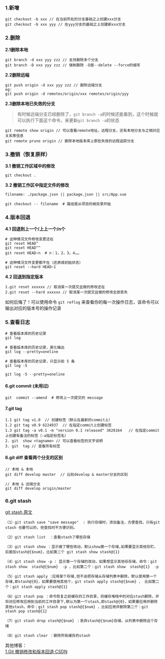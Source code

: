 ### 1.新增

```
git checkout -b xxx // 在当前所处的分支基础之上创建xxx分支
git checkout -b xxx yyy // 在yyy分支的基础之上创建新xxx分支
```

### 2.删除

**2.1删除本地**

```
git branch -d xxx yyy zzz // 支持删除多个分支  
git branch -D xxx yyy zzz // 强制删除 -D是--delete --force的缩写
```
**2.2删除远端**

```
git push origin -d xxx yyy zzz // 删除远端分支 
eg:
git push origin -d remotes/origin/xxx remotes/origin/yyy 
```
**2.3删除本地已失效的分支**  

> 有时候远端分支已经删除了，`git branch -a`的时候还能看到，这个时候就可以执行下面这个命令，来更新`git branch -a`的状态
```
git remote show origin // 可以查看remote地址，远程分支，还有本地分支与之相对应关系等信息
git remote prune origin // 删除本地版本库上那些失效的远程追踪分支
```

### 3.撤销（恢复原样）

**3.1 撤销工作区域中的修改**

```
git checkout .
```

**3.2 撤销工作区中指定文件的修改**

```
filename: ./package.json || package.json || src/App.vue

git checkout -- filename  # 路径是从项目的根目录开始 
```

### 4.版本回退

**4.1 回退到上一个/上上一个/n个**
```
# 这种情况文件修改变更还在
git reset HEAD^
git reset HEAD^^
git reset HEAD~n  # n：1，2，3，4……

# 这种情况文件变更都不在（还原成初始状态）
git reset --hard HEAD~1
```

**4.2 回退到指定版本**

```
1.git reset xxxxxx // 取消某一次提交且做的修改还在
2.git reset --hard xxxxxx // 取消某一次提交且做的修改全部丢失
```
如何后悔了！可以使用命令 `git reflog` 来查看你的每一次操作日志，该命令可以输出对应的版本号的操作记录

### 5.查看日志

```
# 查看版本库的历史记录
git log
 
# 查看版本库的历史记录，美化输出
git log --pretty=oneline
 
# 查看版本库的历史记录，只显示前 5 条
git log -5
 
git log -5 --pretty=oneline
```

#### 6.git commit (未用过)

```
git  commit --amend  # 修改上一次提交的 message
```

#### 7.git tag
```
1.1 git tag v1.0  // 创建标签（默认在最新的commit上）
1.2 git tag v0.9 6224937  // 在指定commit上创建标签
1.3 git tag -a v0.1 -m "version 0.1 released" 3628164   // 在指定commit上创建有备注的标签（-a指定标签名）
2. git  show <tagname> // 可以查看标签的文字说明
3. git  tag // 查看所有标签
```  


#### 6.git diff 查看两个分支的区别

```
// 本地 & 本地
git diff develop master  // 比较develop & master分支的区别

// 本地 & 远端分支
git diff develop origin/master  
```


### 6.git stash  

[git stash 原文](https://www.cnblogs.com/zndxall/archive/2018/09/04/9586088.html)

```
（1）git stash save "save message"  : 执行存储时，添加备注，方便查找，只有git stash 也要可以的，但查找时不方便识别。

（2）git stash list  ：查看stash了哪些存储

（3）git stash show ：显示做了哪些改动，默认show第一个存储,如果要显示其他存贮，后面加stash@{$num}，比如第二个 git stash show stash@{1}

（4）git stash show -p : 显示第一个存储的改动，如果想显示其他存存储，命令：git stash show  stash@{$num}  -p ，比如第二个：git stash show  stash@{1}  -p

（5）git stash apply :应用某个存储,但不会把存储从存储列表中删除，默认使用第一个存储,即stash@{0}，如果要使用其他个，git stash apply stash@{$num} ， 比如第二个：git stash apply stash@{1} 

（6）git stash pop ：命令恢复之前缓存的工作目录，将缓存堆栈中的对应stash删除，并将对应修改应用到当前的工作目录下,默认为第一个stash,即stash@{0}，如果要应用并删除其他stash，命令：git stash pop stash@{$num} ，比如应用并删除第二个：git stash pop stash@{1}

（7）git stash drop stash@{$num} ：丢弃stash@{$num}存储，从列表中删除这个存储

（8）git stash clear ：删除所有缓存的stash
```

其他博客：  
[1.Git 撤销修改和版本回退·CSDN](https://blog.csdn.net/lamp_yang_3533/article/details/80357505)
